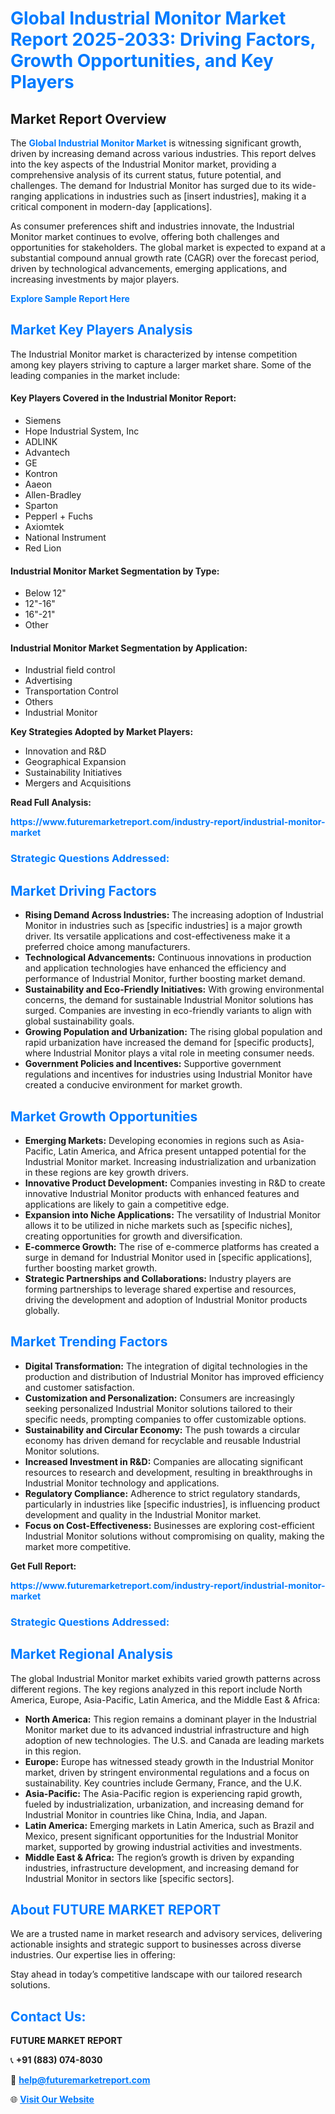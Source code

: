 <h1 style="color: #007BFF;">Global Industrial Monitor Market Report 2025-2033: Driving Factors, Growth Opportunities, and Key Players</h1>

<section id="overview">
<h2>Market Report Overview</h2>
<p>The <a href="https://www.futuremarketreport.com/industry-report/industrial-monitor-market" style="color: #007BFF; text-decoration: none;"><strong>Global Industrial Monitor Market</strong></a> is witnessing significant growth, driven by increasing demand across various industries. This report delves into the key aspects of the Industrial Monitor market, providing a comprehensive analysis of its current status, future potential, and challenges. The demand for Industrial Monitor has surged due to its wide-ranging applications in industries such as [insert industries], making it a critical component in modern-day [applications].</p>
<p>As consumer preferences shift and industries innovate, the Industrial Monitor market continues to evolve, offering both challenges and opportunities for stakeholders. The global market is expected to expand at a substantial compound annual growth rate (CAGR) over the forecast period, driven by technological advancements, emerging applications, and increasing investments by major players.</p>
</section>

<section id="overview">
<p><a href="https://www.futuremarketreport.com/request-sample/reportId=128404" style="color: #007BFF; text-decoration: none;"><strong>Explore Sample Report Here</strong></a></p>
</section>

<section id="key-players">
<h2 style="color: #007BFF;">Market Key Players Analysis</h2>
<p>The Industrial Monitor market is characterized by intense competition among key players striving to capture a larger market share. Some of the leading companies in the market include:</p>
<h4>Key Players Covered in the Industrial Monitor Report:</h4>
<ul><li>Siemens</li><li>Hope Industrial System, Inc</li><li>ADLINK</li><li>Advantech</li><li>GE</li><li>Kontron</li><li>Aaeon</li><li>Allen-Bradley</li><li>Sparton</li><li>Pepperl + Fuchs</li><li>Axiomtek</li><li>National Instrument</li><li>Red Lion</li></ul>
<h4>Industrial Monitor Market Segmentation by Type:</h4>
<ul><li>Below 12&quot;</li><li>12&quot;-16&quot;</li><li>16&quot;-21&quot;</li><li>Other</li></ul>

<h4>Industrial Monitor Market Segmentation by Application:</h4>
<ul><li>Industrial field control</li><li>Advertising</li><li>Transportation Control</li><li>Others</li><li>Industrial Monitor</li></ul>
<p><strong>Key Strategies Adopted by Market Players:</strong></p>
<ul>
<li>Innovation and R&D</li>
<li>Geographical Expansion</li>
<li>Sustainability Initiatives</li>
<li>Mergers and Acquisitions</li>
</ul>
</section>

<section>
<p><strong>Read Full Analysis: </strong></p><a href="https://www.futuremarketreport.com/industry-report/industrial-monitor-market" style="color: #007BFF; text-decoration: none;"><strong>https://www.futuremarketreport.com/industry-report/industrial-monitor-market</strong></a>
<h3 style="color: #007BFF;">Strategic Questions Addressed:</h3>
</section>

<section id="driving-factors">
<h2 style="color: #007BFF;">Market Driving Factors</h2>
<ul>
<li><strong>Rising Demand Across Industries:</strong> The increasing adoption of Industrial Monitor in industries such as [specific industries] is a major growth driver. Its versatile applications and cost-effectiveness make it a preferred choice among manufacturers.</li>
<li><strong>Technological Advancements:</strong> Continuous innovations in production and application technologies have enhanced the efficiency and performance of Industrial Monitor, further boosting market demand.</li>
<li><strong>Sustainability and Eco-Friendly Initiatives:</strong> With growing environmental concerns, the demand for sustainable Industrial Monitor solutions has surged. Companies are investing in eco-friendly variants to align with global sustainability goals.</li>
<li><strong>Growing Population and Urbanization:</strong> The rising global population and rapid urbanization have increased the demand for [specific products], where Industrial Monitor plays a vital role in meeting consumer needs.</li>
<li><strong>Government Policies and Incentives:</strong> Supportive government regulations and incentives for industries using Industrial Monitor have created a conducive environment for market growth.</li>
</ul>
</section>

<section id="growth-opportunities">
<h2 style="color: #007BFF;">Market Growth Opportunities</h2>
<ul>
<li><strong>Emerging Markets:</strong> Developing economies in regions such as Asia-Pacific, Latin America, and Africa present untapped potential for the Industrial Monitor market. Increasing industrialization and urbanization in these regions are key growth drivers.</li>
<li><strong>Innovative Product Development:</strong> Companies investing in R&D to create innovative Industrial Monitor products with enhanced features and applications are likely to gain a competitive edge.</li>
<li><strong>Expansion into Niche Applications:</strong> The versatility of Industrial Monitor allows it to be utilized in niche markets such as [specific niches], creating opportunities for growth and diversification.</li>
<li><strong>E-commerce Growth:</strong> The rise of e-commerce platforms has created a surge in demand for Industrial Monitor used in [specific applications], further boosting market growth.</li>
<li><strong>Strategic Partnerships and Collaborations:</strong> Industry players are forming partnerships to leverage shared expertise and resources, driving the development and adoption of Industrial Monitor products globally.</li>
</ul>
</section>

<section id="trending-factors">
<h2 style="color: #007BFF;">Market Trending Factors</h2>
<ul>
<li><strong>Digital Transformation:</strong> The integration of digital technologies in the production and distribution of Industrial Monitor has improved efficiency and customer satisfaction.</li>
<li><strong>Customization and Personalization:</strong> Consumers are increasingly seeking personalized Industrial Monitor solutions tailored to their specific needs, prompting companies to offer customizable options.</li>
<li><strong>Sustainability and Circular Economy:</strong> The push towards a circular economy has driven demand for recyclable and reusable Industrial Monitor solutions.</li>
<li><strong>Increased Investment in R&D:</strong> Companies are allocating significant resources to research and development, resulting in breakthroughs in Industrial Monitor technology and applications.</li>
<li><strong>Regulatory Compliance:</strong> Adherence to strict regulatory standards, particularly in industries like [specific industries], is influencing product development and quality in the Industrial Monitor market.</li>
<li><strong>Focus on Cost-Effectiveness:</strong> Businesses are exploring cost-efficient Industrial Monitor solutions without compromising on quality, making the market more competitive.</li>
</ul>
</section>

<section>
<p><strong>Get Full Report: </strong></p><a href="https://www.futuremarketreport.com/industry-report/industrial-monitor-market" style="color: #007BFF; text-decoration: none;"><strong>https://www.futuremarketreport.com/industry-report/industrial-monitor-market</strong></a>
<h3 style="color: #007BFF;">Strategic Questions Addressed:</h3>
</section>


<section id="regional-analysis">
<h2 style="color: #007BFF;">Market Regional Analysis</h2>
<p>The global Industrial Monitor market exhibits varied growth patterns across different regions. The key regions analyzed in this report include North America, Europe, Asia-Pacific, Latin America, and the Middle East & Africa:</p>
<ul>
<li><strong>North America:</strong> This region remains a dominant player in the Industrial Monitor market due to its advanced industrial infrastructure and high adoption of new technologies. The U.S. and Canada are leading markets in this region.</li>
<li><strong>Europe:</strong> Europe has witnessed steady growth in the Industrial Monitor market, driven by stringent environmental regulations and a focus on sustainability. Key countries include Germany, France, and the U.K.</li>
<li><strong>Asia-Pacific:</strong> The Asia-Pacific region is experiencing rapid growth, fueled by industrialization, urbanization, and increasing demand for Industrial Monitor in countries like China, India, and Japan.</li>
<li><strong>Latin America:</strong> Emerging markets in Latin America, such as Brazil and Mexico, present significant opportunities for the Industrial Monitor market, supported by growing industrial activities and investments.</li>
<li><strong>Middle East & Africa:</strong> The region’s growth is driven by expanding industries, infrastructure development, and increasing demand for Industrial Monitor in sectors like [specific sectors].</li>
</ul>
</section>

<footer>
<h2 style="color: #007BFF;">About FUTURE MARKET REPORT</h2>
<p>We are a trusted name in market research and advisory services, delivering actionable insights and strategic support to businesses across diverse industries. Our expertise lies in offering:</p>

<p>Stay ahead in today’s competitive landscape with our tailored research solutions.</p>

<h2 style="color: #007BFF;">Contact Us:</h2>
<p><strong>FUTURE MARKET REPORT</strong></p>
<p>📞 <strong>+91 (883) 074-8030</strong></p>
<p>📧 <strong><a href="mailto:help@futuremarketreport.com" style="color: #007BFF;">help@futuremarketreport.com</a></strong></p>
<p>🌐 <strong><a href="https://www.futuremarketreport.com/" style="color: #007BFF;">Visit Our Website</a></strong></p>
</footer>